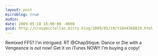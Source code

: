 ```yaml
---
layout: post
microblog: true
audio: 
date: 2009-05-18 18:00:00 -0600
guid: http://craigmcclellan.micro.blog/2009/05/19/t1844368829.html
---
```

Remixed FF5?  I'm intrigued. RT @ChapStique: Dance or Die with a Vengeance is out now! Get it on iTunes NOW!! I'm buying a copy!

